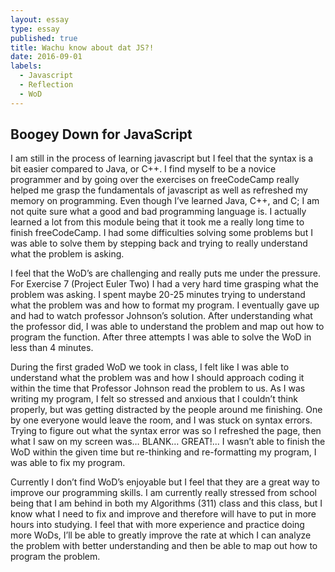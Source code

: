 ```yaml
---
layout: essay
type: essay
published: true
title: Wachu know about dat JS?!
date: 2016-09-01
labels:
  - Javascript
  - Reflection
  - WoD
---
```


## Boogey Down for JavaScript

I am still in the process of learning javascript but I feel that the syntax is a bit easier compared to Java, or C++.  I find myself to be a novice programmer and by going over the exercises on freeCodeCamp really helped me grasp the fundamentals of javascript as well as refreshed my memory on programming.  Even though I’ve learned Java, C++, and C; I am not quite sure what a good and bad programming language is.  I actually learned a lot from this module being that it took me a really long time to finish freeCodeCamp.  I had some difficulties solving some problems but I was able to solve them by stepping back and trying to really understand what the problem is asking. 

I feel that the WoD’s are challenging and really puts me under the pressure. For Exercise 7 (Project Euler Two) I had a very hard time grasping what the problem was asking.  I spent maybe 20-25 minutes trying to understand what the problem was and how to format my program.  I eventually gave up and had to watch professor Johnson’s solution.  After understanding what the professor did, I was able to understand the problem and map out how to program the function.  After three attempts I was able to solve the WoD in less than 4 minutes.

During the first graded WoD we took in class, I felt like I was able to understand what the problem was and how I should approach coding it within the time that Professor Johnson read the problem to us.  As I was writing my program, I felt so stressed and anxious that I couldn’t think properly, but was getting distracted by the people around me finishing. One by one everyone would leave the room, and I was stuck on syntax errors. Trying to figure out what the syntax error was so I refreshed the page, then what I saw on my screen was… BLANK… GREAT!... I wasn’t able to finish the WoD within the given time but re-thinking and re-formatting my program, I was able to fix my program.  

Currently I don’t find WoD’s enjoyable but I feel that they are a great way to improve our programming skills. I am currently really stressed from school being that I am behind in both my Algorithms (311) class and this class, but I know what I need to fix and improve and therefore will have to put in more hours into studying.  I feel that with more experience and practice doing more WoDs, I’ll be able to greatly improve the rate at which I can analyze the problem with better understanding and then be able to map out how to program the problem.
